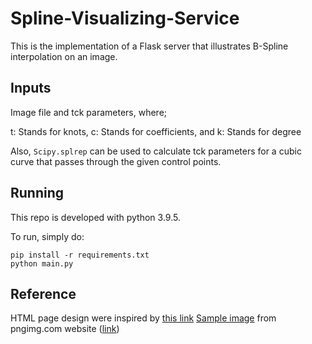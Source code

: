 # Spline-Visualizing-Service

This is the implementation of a Flask server that illustrates B-Spline interpolation on an image.

## Inputs

Image file and tck parameters, where;

t: Stands for knots,
c: Stands for coefficients, and
k: Stands for degree

Also, ```Scipy.splrep``` can be used to calculate tck parameters for a cubic curve that passes through the given control points.


## Running

This repo is developed with python 3.9.5.

To run, simply do:
```
pip install -r requirements.txt
python main.py
```


## Reference
HTML page design were inspired by [this link](<https://www.digitalocean.com/community/tutorials/how-to-make-a-web-application-using-flask-in-python-3> "link")
[Sample image](<./resource/image/mountain_PNG12.png> "sample image") from pngimg.com website ([link](<https://pngimg.com/image/21592> "image link"))
